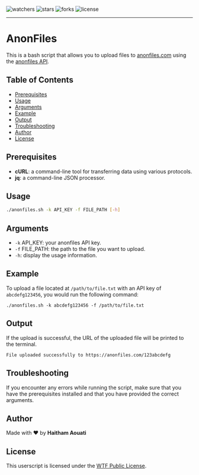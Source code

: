 ![watchers](https://custom-icon-badges.demolab.com/github/watchers/haithamaouati/anonfiles?logo=eye)
![stars](https://custom-icon-badges.demolab.com/github/stars/haithamaouati/anonfiles?logo=star)
![forks](https://custom-icon-badges.demolab.com/github/forks/haithamaouati/anonfiles?logo=repo-forked)
![license](https://custom-icon-badges.demolab.com/github/license/haithamaouati/anonfiles?logo=law)
___
# AnonFiles
This is a bash script that allows you to upload files to [anonfiles.com](anonfiles.com) using the [anonfiles API](https://api.anonfiles.com/).

## Table of Contents
- [Prerequisites](#prerequisites)
- [Usage](#usage)
- [Arguments](#arguments)
- [Example](#example)
- [Output](#output)
- [Troubleshooting](#troubleshooting)
- [Author](#author)
- [License](#license)

## Prerequisites
- **cURL**: a command-line tool for transferring data using various protocols.
- **jq**: a command-line JSON processor.

## Usage
```bash
./anonfiles.sh -k API_KEY -f FILE_PATH [-h]
```

## Arguments
- `-k` API_KEY: your anonfiles API key.
- `-f` FILE_PATH: the path to the file you want to upload.
- `-h`: display the usage information.

## Example
To upload a file located at `/path/to/file.txt` with an API key of `abcdefg123456`, you would run the following command:
```
./anonfiles.sh -k abcdefg123456 -f /path/to/file.txt
```

## Output
If the upload is successful, the URL of the uploaded file will be printed to the terminal.
```
File uploaded successfully to https://anonfiles.com/123abcdefg
```

## Troubleshooting
If you encounter any errors while running the script, make sure that you have the prerequisites installed and that you have provided the correct arguments.

## Author
Made with :heart: by **Haitham Aouati**

## License
This userscript is licensed under the [WTF Public License](http://www.wtfpl.net/).
